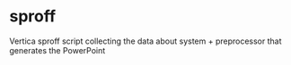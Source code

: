 # sproff
Vertica sproff script collecting the data about system + preprocessor that generates the PowerPoint
